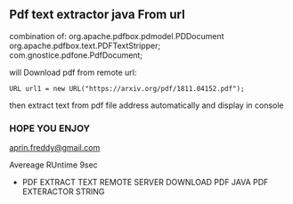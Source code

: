 ## Pdf text extractor java From url

combination of: 
org.apache.pdfbox.pdmodel.PDDocument 
org.apache.pdfbox.text.PDFTextStripper;
com.gnostice.pdfone.PdfDocument;

will Download pdf from remote url:

`URL url1 = new URL("https://arxiv.org/pdf/1811.04152.pdf");`
   
then extract text from pdf file address automatically and display in console


### HOPE YOU ENJOY 
aprin.freddy@gmail.com

Avereage RUntime 9sec

 - PDF EXTRACT TEXT REMOTE SERVER DOWNLOAD PDF JAVA PDF EXTERACTOR STRING 
